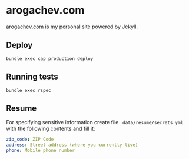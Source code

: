 # arogachev.com

[arogachev.com][arogachev.com] is my personal site powered by Jekyll.

## Deploy

```
bundle exec cap production deploy
```

## Running tests

```
bundle exec rspec
```

## Resume

For specifying sensitive information create file `_data/resume/secrets.yml` with the following contents and fill it:

```yaml
zip_code: ZIP Code
address: Street address (where you currently live) 
phone: Mobile phone number
 ```

[arogachev.com]: http://arogachev.com/

